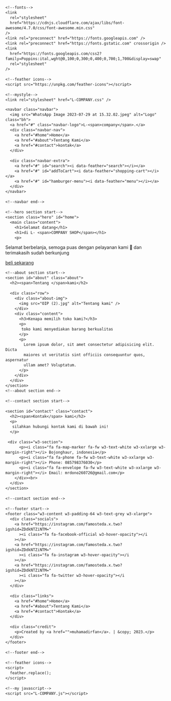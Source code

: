 <!DOCTYPE html>
<html lang="en">
  <head>
    <meta charset="UTF-8" />
    <meta name="viewport" content="width=device-width, initial-scale=1.0" />
    <title>L-COMPANY</title>

    <!--fonts-->
    <link
      rel="stylesheet"
      href="https://cdnjs.cloudflare.com/ajax/libs/font-awesome/4.7.0/css/font-awesome.min.css"
    />
    <link rel="preconnect" href="https://fonts.googleapis.com" />
    <link rel="preconnect" href="https://fonts.gstatic.com" crossorigin />
    <link
      href="https://fonts.googleapis.com/css2?family=Poppins:ital,wght@0,100;0,300;0,400;0,700;1,700&display=swap"
      rel="stylesheet"
    />

    <!--feather icons-->
    <script src="https://unpkg.com/feather-icons"></script>

    <!--mystyle-->
    <link rel="stylesheet" href="L-COMPANY.css" />
  </head>
  <body>
    <!--navbar start-->

    <navbar class="navbar">
      <img src="WhatsApp Image 2023-07-29 at 15.32.02.jpeg" alt="Logo" class="bh">
      <a href="#" class="navbar-logo">L-<span>company</span>.</a>
      <div class="navbar-nav">
        <a href="#home">Home</a>
        <a href="#about">Tentang Kami</a>
        <a href="#contact">kontak</a>
      </div>

      <div class="navbar-extra">
        <a href="#" id="search"><i data-feather="search"></i></a>
        <a href="#" id="addToCart"><i data-feather="shopping-cart"></i></a>
        <a href="#" id="hamburger-menu"><i data-feather="menu"></i></a>
      </div>
    </navbar>

    <!--navbar end-->

    <!--hero section start-->
    <section class="hero" id="home">
      <main class="content">
        <h1>Selamat datang</h1>
        <h1>di L- <span>COMPANY SHOP</span></h1>
        <p>
Selamat berbelanja, semoga puas dengan  pelayanan kami 🫡 dan terimakasih sudah berkunjung
        </p>
        <a href="g.html" class="cta">beli sekarang</a>
      </main>
    </section>
    <!--hero section end-->

    <!--about section start-->
    <section id="about" class="about">
      <h2><span>Tentang </span>kami</h2>

      <div class="row">
        <div class="about-img">
          <img src="OIP (2).jpg" alt="Tentang kami" />
        </div>
        <div class="content">
          <h3>Kenapa memilih toko kami?</h3>
          <p>
           toko kami menyediakan barang berkualitas
          </p>
          <p>
            Lorem ipsum dolor, sit amet consectetur adipisicing elit. Dicta
            maiores ut veritatis sint officiis consequuntur quos, aspernatur
            ullam amet? Voluptatum.
          </p>
        </div>
      </div>
    </section>
    <!--about section end-->

    <!--contact section start-->

    <section id="contact" class="contact">
      <h2><span>Kontak</span> kami</h2>
      <p>
       silahkan hubungi kontak kami di bawah ini!
      </p>

     <div class="w3-section">
          <p><i class="fa fa-map-marker fa-fw w3-text-white w3-xxlarge w3-margin-right"></i> Bojonghaur, indonesia</p>
          <p><i class="fa fa-phone fa-fw w3-text-white w3-xxlarge w3-margin-right"></i> Phone: 085798376030</p>
          <p><i class="fa fa-envelope fa-fw w3-text-white w3-xxlarge w3-margin-right"></i> Email: mrdono260726@gmail.com</p>
        </div><br>
      </div>
    </section>

    <!--contact section end-->

    <!--footer start-->
    <footer class="w3-content w3-padding-64 w3-text-grey w3-xlarge">
      <div class="socials">
        <a href="https://instagram.com/famosteda.x.two?igshid=ZDdkNTZiNTM="
          ><i class="fa fa-facebook-official w3-hover-opacity"></i
        ></a>
        <a href="https://instagram.com/famosteda.x.two?igshid=ZDdkNTZiNTM="
          ><i class="fa fa-instagram w3-hover-opacity"></i
        ></a>
        <a href="https://instagram.com/famosteda.x.two?igshid=ZDdkNTZiNTM="
          ><i class="fa fa-twitter w3-hover-opacity"></i
        ></a>
      </div>

      <div class="links">
        <a href="#home">Home</a>
        <a href="#about">Tentang Kami</a>
        <a href="#contact">Kontak</a>
      </div>

      <div class="credit">
        <p>Created by <a href="">muhamadirfan</a>. | &copy; 2023.</p>
      </div>
    </footer>

    <!--footer end-->

    <!--feather icons-->
    <script>
      feather.replace();
    </script>

    <!--my javascript-->
    <script src="L-COMPANY.js"></script>
  </body>
</html>
  
